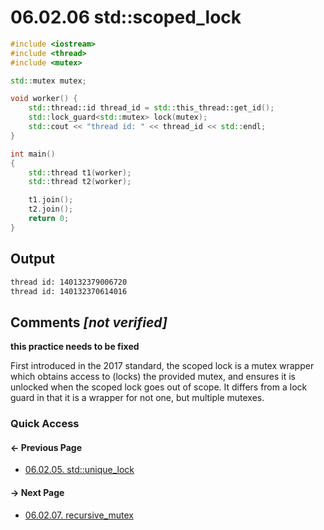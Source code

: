 # 06.02.06 std::scoped_lock

```cxx
#include <iostream>
#include <thread>
#include <mutex>

std::mutex mutex;

void worker() {
    std::thread::id thread_id = std::this_thread::get_id();
    std::lock_guard<std::mutex> lock(mutex);
    std::cout << "thread id: " << thread_id << std::endl;
}

int main()
{
    std::thread t1(worker);
    std::thread t2(worker);

    t1.join();
    t2.join();
    return 0;
}

```

## Output

```txt
thread id: 140132379006720
thread id: 140132370614016
```

## Comments *[not verified]*

**this practice needs to be fixed**  

First introduced in the 2017 standard, the scoped lock is a mutex wrapper which obtains access to (locks) the provided mutex,
and ensures it is unlocked when the scoped lock goes out of scope.
It differs from a lock guard in that it is a wrapper for not one, but multiple mutexes.

### Quick Access

<div class="previous_page pagination">

#### &#8592; Previous Page

* [06.02.05. std::unique_lock](./../../06.multithreading/02.mutex/05.unique-lock.md)

</div>
<div class="next_page pagination">

#### &#8594; Next Page

* [06.02.07. recursive_mutex](./../../06.multithreading/02.mutex/07.recursive-mutex.md)

</div>
